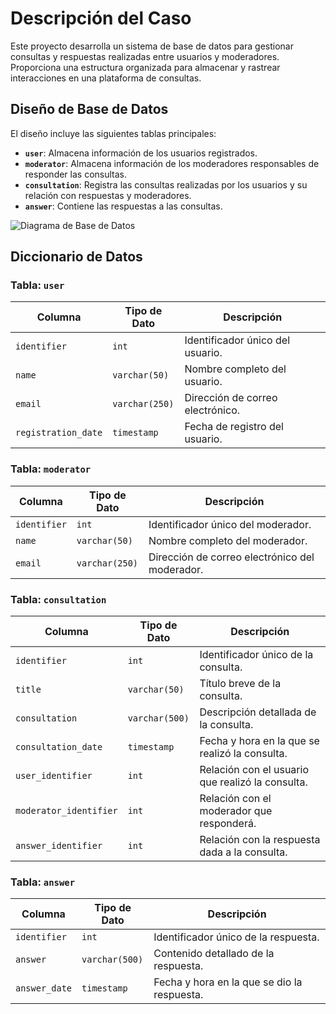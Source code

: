 # Descripción del Caso  

Este proyecto desarrolla un sistema de base de datos para gestionar consultas y respuestas realizadas entre usuarios y moderadores. Proporciona una estructura organizada para almacenar y rastrear interacciones en una plataforma de consultas.

## Diseño de Base de Datos  
El diseño incluye las siguientes tablas principales:  
- **`user`**: Almacena información de los usuarios registrados.  
- **`moderator`**: Almacena información de los moderadores responsables de responder las consultas.  
- **`consultation`**: Registra las consultas realizadas por los usuarios y su relación con respuestas y moderadores.  
- **`answer`**: Contiene las respuestas a las consultas.  

![Diagrama de Base de Datos](../resources/database_diagram.png)

## Diccionario de Datos  

### Tabla: `user`  
| Columna             | Tipo de Dato   | Descripción                                |  
|---------------------|----------------|--------------------------------------------|  
| `identifier`        | `int`          | Identificador único del usuario.           |  
| `name`              | `varchar(50)`  | Nombre completo del usuario.               |  
| `email`             | `varchar(250)` | Dirección de correo electrónico.           |  
| `registration_date` | `timestamp`    | Fecha de registro del usuario.             |  

### Tabla: `moderator`  
| Columna         | Tipo de Dato   | Descripción                                  |  
|-----------------|----------------|----------------------------------------------|  
| `identifier`    | `int`          | Identificador único del moderador.           |  
| `name`          | `varchar(50)`  | Nombre completo del moderador.               |  
| `email`         | `varchar(250)` | Dirección de correo electrónico del moderador.|  

### Tabla: `consultation`  
| Columna             | Tipo de Dato   | Descripción                                |  
|---------------------|----------------|--------------------------------------------|  
| `identifier`        | `int`          | Identificador único de la consulta.        |  
| `title`             | `varchar(50)`  | Título breve de la consulta.               |  
| `consultation`      | `varchar(500)` | Descripción detallada de la consulta.      |  
| `consultation_date` | `timestamp`    | Fecha y hora en la que se realizó la consulta. |  
| `user_identifier`   | `int`          | Relación con el usuario que realizó la consulta. |  
| `moderator_identifier` | `int`       | Relación con el moderador que responderá.  |  
| `answer_identifier` | `int`          | Relación con la respuesta dada a la consulta. |  

### Tabla: `answer`  
| Columna         | Tipo de Dato   | Descripción                                  |  
|-----------------|----------------|----------------------------------------------|  
| `identifier`    | `int`          | Identificador único de la respuesta.         |  
| `answer`        | `varchar(500)` | Contenido detallado de la respuesta.         |  
| `answer_date`   | `timestamp`    | Fecha y hora en la que se dio la respuesta.  |  
